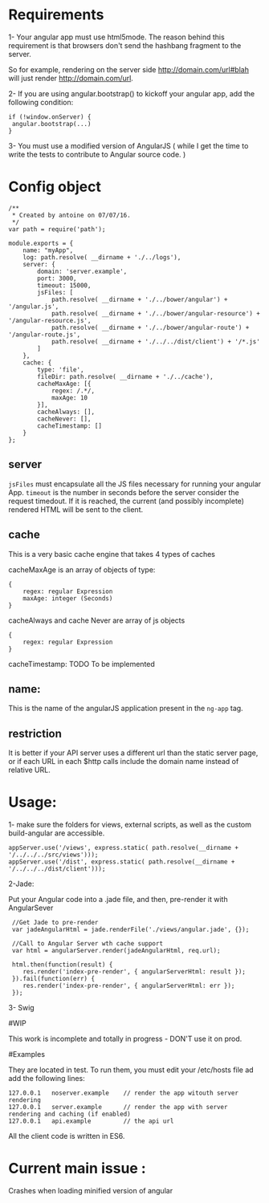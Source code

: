 # Requirements

1- Your angular app must use html5mode. The reason behind this requirement is that browsers don't send the hashbang fragment to the server.

So for example, rendering on the server side http://domain.com/url#blah will just render http://domain.com/url.

2- If you are using angular.bootstrap() to kickoff your angular app, add the following condition:

```
if (!window.onServer) {
 angular.bootstrap(...)
}
```

3- You must use a modified version of AngularJS ( while I get the time to write the tests to contribute to Angular source code. )



# Config object

```
/**
 * Created by antoine on 07/07/16.
 */
var path = require('path');

module.exports = {
    name: "myApp",
    log: path.resolve( __dirname + './../logs'),
    server: {
        domain: 'server.example',
        port: 3000,
        timeout: 15000,
        jsFiles: [
            path.resolve( __dirname + './../bower/angular') + '/angular.js',
            path.resolve( __dirname + './../bower/angular-resource') + '/angular-resource.js',
            path.resolve( __dirname + './../bower/angular-route') + '/angular-route.js',
            path.resolve( __dirname + './../../dist/client') + '/*.js'
        ]
    },
    cache: {
        type: 'file',
        fileDir: path.resolve( __dirname + './../cache'),
        cacheMaxAge: [{
            regex: /.*/,
            maxAge: 10
        }],
        cacheAlways: [],
        cacheNever: [],
        cacheTimestamp: []
    }
};

```
## server

```jsFiles``` must encapsulate all the JS files necessary for running your angular App.
```timeout``` is the number in seconds before the server consider the request timedout. If it is reached, the current (and possibly incomplete) rendered HTML will be sent to the client.

## cache

This is  a very basic cache engine that takes 4 types of caches

cacheMaxAge is an array of objects of type:
```
{
    regex: regular Expression
    maxAge: integer (Seconds)
}
```

cacheAlways and cache Never are array of js objects
```
{
    regex: regular Expression
}
```
cacheTimestamp:
TODO To be implemented

## name:

This is the name of the angularJS application present in the `ng-app` tag.

## restriction

It is better if your API server uses a different url than the static server page, or if each URL in each $http calls include the domain name instead of relative URL.


# Usage:

1- make sure the folders for views, external scripts, as well as the custom build-angular are accessible.
```
appServer.use('/views', express.static( path.resolve(__dirname + '/../../../src/views')));
appServer.use('/dist', express.static( path.resolve(__dirname + '/../../../dist/client')));
```
2-Jade:

Put your Angular code into a .jade file, and then, pre-render it with AngularSever
```
 //Get Jade to pre-render
 var jadeAngularHtml = jade.renderFile('./views/angular.jade', {});

 //Call to Angular Server wth cache support
 var html = angularServer.render(jadeAngularHtml, req.url);

 html.then(function(result) {
    res.render('index-pre-render', { angularServerHtml: result });
 }).fail(function(err) {
    res.render('index-pre-render', { angularServerHtml: err });
 });
```
3- Swig


#WIP

This work is incomplete and totally in progress - DON'T use it on prod.

#Examples

They are located in test. To run them, you must edit your /etc/hosts file
ad add the following lines:
```
127.0.0.1   noserver.example    // render the app witouth server rendering
127.0.0.1   server.example      // render the app with server rendering and caching (if enabled)
127.0.0.1   api.example         // the api url
```

All the client code is written in ES6.

# Current main issue :

Crashes when loading minified version of angular



